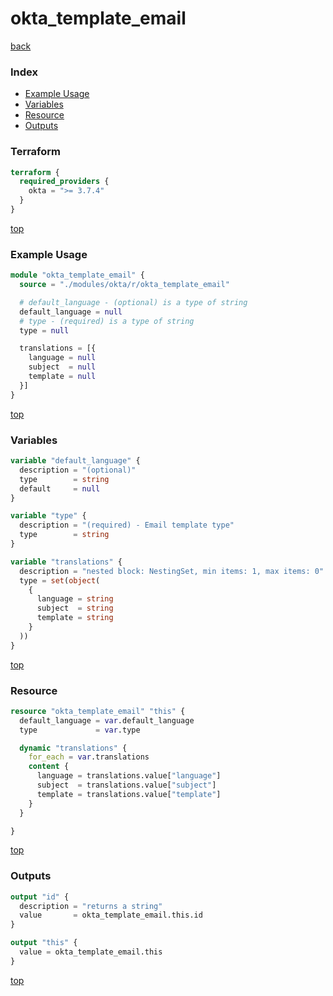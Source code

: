# okta_template_email

[back](../okta.md)

### Index

- [Example Usage](#example-usage)
- [Variables](#variables)
- [Resource](#resource)
- [Outputs](#outputs)

### Terraform

```terraform
terraform {
  required_providers {
    okta = ">= 3.7.4"
  }
}
```

[top](#index)

### Example Usage

```terraform
module "okta_template_email" {
  source = "./modules/okta/r/okta_template_email"

  # default_language - (optional) is a type of string
  default_language = null
  # type - (required) is a type of string
  type = null

  translations = [{
    language = null
    subject  = null
    template = null
  }]
}
```

[top](#index)

### Variables

```terraform
variable "default_language" {
  description = "(optional)"
  type        = string
  default     = null
}

variable "type" {
  description = "(required) - Email template type"
  type        = string
}

variable "translations" {
  description = "nested block: NestingSet, min items: 1, max items: 0"
  type = set(object(
    {
      language = string
      subject  = string
      template = string
    }
  ))
}
```

[top](#index)

### Resource

```terraform
resource "okta_template_email" "this" {
  default_language = var.default_language
  type             = var.type

  dynamic "translations" {
    for_each = var.translations
    content {
      language = translations.value["language"]
      subject  = translations.value["subject"]
      template = translations.value["template"]
    }
  }

}
```

[top](#index)

### Outputs

```terraform
output "id" {
  description = "returns a string"
  value       = okta_template_email.this.id
}

output "this" {
  value = okta_template_email.this
}
```

[top](#index)